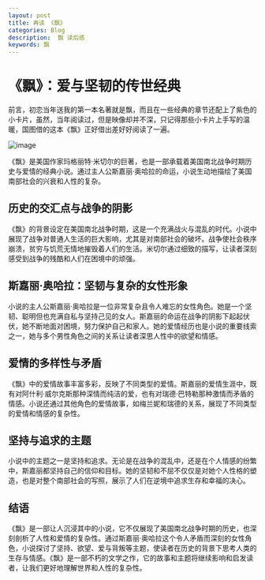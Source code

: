 ```yaml
---
layout: post
title: 再读 《飘》
categories: Blog
description:  飘 读后感
keywords: 飘
---
```


# 《飘》：爱与坚韧的传世经典

前言，初恋当年送我的第一本名著就是飘，而且在一些经典的章节还配上了紫色的小卡片，虽然，当年阅读过，但是映像却并不深，只记得那些小卡片上手写的温暖，国图借的这本《飘》正好借出差好好阅读了一遍。

![image](https://github.com/weakchen007/aiwv.github.io/assets/58799395/5e3ed797-b4cb-4ea2-8b6d-3fad914d54c5)

《飘》是美国作家玛格丽特·米切尔的巨著，也是一部承载着美国南北战争时期历史与爱情的经典小说。通过主人公斯嘉丽·奥哈拉的命运，小说生动地描绘了美国南部社会的兴衰和人性的复杂。

## 历史的交汇点与战争的阴影

《飘》的背景设定在美国南北战争时期，这是一个充满战火与混乱的时代。小说中展现了战争对普通人生活的巨大影响，尤其是对南部社会的破坏。战争使社会秩序崩溃，贫穷与饥荒无情地摧毁着人们的生活。米切尔通过细致的描写，让读者深刻感受到战争的残酷和人们在困境中的顽强。

## 斯嘉丽·奥哈拉：坚韧与复杂的女性形象

小说的主人公斯嘉丽·奥哈拉是一位非常复杂且令人难忘的女性角色。她是一个坚韧、聪明但也充满自私与坚持己见的女人。斯嘉丽的命运在战争的阴影下起起伏伏，她不断地面对困境，努力保护自己和家人。她的爱情经历也是小说的重要线索之一，她与多个男性角色之间的关系让读者深思人性中的欲望和情感。

## 爱情的多样性与矛盾

《飘》中的爱情故事丰富多彩，反映了不同类型的爱情。斯嘉丽的爱情生涯中，既有对阿什利·威尔克斯那种深情而纯洁的爱，也有对瑞德·巴特勒那种激情而矛盾的情感。小说还通过其他角色的爱情故事，如梅兰妮和瑞德的关系，展现了不同类型的爱情和情感的复杂性。

## 坚持与追求的主题

小说中的主题之一是坚持和追求。无论是在战争的混乱中，还是在个人情感的纷繁中，斯嘉丽都坚持自己的信仰和目标。她的坚韧和不屈不仅仅是对她个人性格的塑造，也是对整个南部社会的写照，展示了人们在逆境中追求生存和幸福的决心。

## 结语

《飘》是一部让人沉浸其中的小说，它不仅展现了美国南北战争时期的历史，也深刻剖析了人性和爱情的复杂性。通过斯嘉丽·奥哈拉这个令人矛盾而深刻的女性角色，小说探讨了坚持、欲望、爱与背叛等主题，使读者在历史的背景下思考人类的生存与情感。《飘》是一部不朽的文学之作，它的故事和主题将继续影响和启发读者，让我们更好地理解世界和人性的复杂性。


